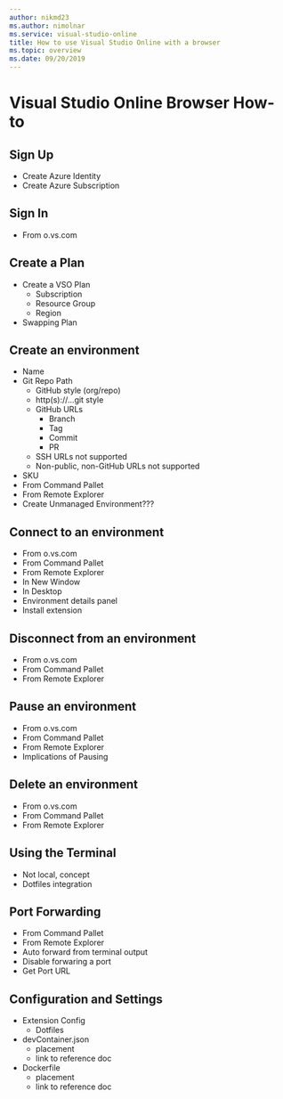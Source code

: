 ```yaml
---
author: nikmd23
ms.author: nimolnar
ms.service: visual-studio-online
title: How to use Visual Studio Online with a browser
ms.topic: overview
ms.date: 09/20/2019
---
```


# Visual Studio Online Browser How-to

## Sign Up

- Create Azure Identity
- Create Azure Subscription

## Sign In

- From o.vs.com

## Create a Plan

- Create a VSO Plan
  - Subscription
  - Resource Group
  - Region
- Swapping Plan

## Create an environment

- Name
- Git Repo Path
  - GitHub style (org/repo)
  - http(s)://...git style
  - GitHub URLs
    - Branch
    - Tag
    - Commit
    - PR
  - SSH URLs not supported
  - Non-public, non-GitHub URLs not supported
- SKU
- From Command Pallet
- From Remote Explorer
- Create Unmanaged Environment???

## Connect to an environment

- From o.vs.com
- From Command Pallet
- From Remote Explorer
- In New Window
- In Desktop
- Environment details panel
- Install extension

## Disconnect from an environment

- From o.vs.com
- From Command Pallet
- From Remote Explorer

## Pause an environment

- From o.vs.com
- From Command Pallet
- From Remote Explorer
- Implications of Pausing

## Delete an environment

- From o.vs.com
- From Command Pallet
- From Remote Explorer

## Using the Terminal

- Not local, concept
- Dotfiles integration

## Port Forwarding

- From Command Pallet
- From Remote Explorer
- Auto forward from terminal output
- Disable forwaring a port
- Get Port URL

## Configuration and Settings

- Extension Config
  - Dotfiles
- devContainer.json
  - placement
  - link to reference doc
- Dockerfile
  - placement
  - link to reference doc
